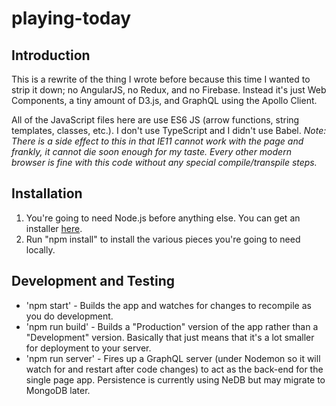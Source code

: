 # playing-today

## Introduction

This is a rewrite of the thing I wrote before because this time I wanted to strip it down; no AngularJS, no Redux, and no Firebase. Instead it's just Web Components, a tiny amount of D3.js, and GraphQL using the Apollo Client.

All of the JavaScript files here are use ES6 JS (arrow functions, string templates, classes, etc.). I don't use TypeScript and I didn't use Babel. _Note: There is a side effect to this in that IE11 cannot work with the page and frankly, it cannot die soon enough for my taste. Every other modern browser is fine with this code without any special compile/transpile steps._

## Installation

1. You're going to need Node.js before anything else. You can get an installer [here](https://nodejs.org).
1. Run "npm install" to install the various pieces you're going to need locally.

## Development and Testing

- 'npm start' - Builds the app and watches for changes to recompile as you do development.
- 'npm run build' - Builds a "Production" version of the app rather than a "Development" version. Basically that just means that it's a lot smaller for deployment to your server.
- 'npm run server' - Fires up a GraphQL server (under Nodemon so it will watch for and restart after code changes) to act as the back-end for the single page app. Persistence is currently using NeDB but may migrate to MongoDB later.
